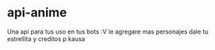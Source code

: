 # api-anime
Una api para tus uso en tus bots :V le agregare mas personajes dale tu estrellita y creditos p kausa
